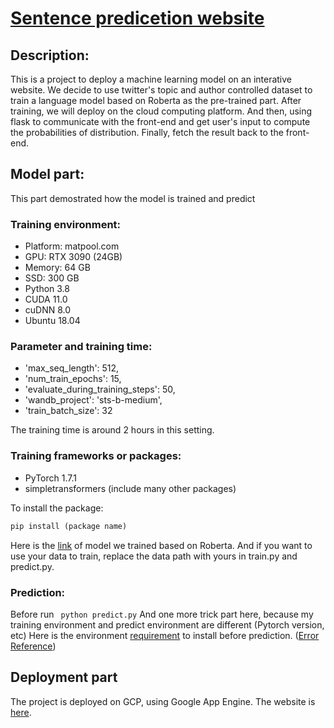 # [Sentence predicetion website](https://sentences-prediction.df.r.appspot.com/)

## Description:
This is a project to deploy a machine learning model on an interative website. We decide to use twitter's topic and author controlled dataset to train a language model based on Roberta as the pre-trained part. After training, we will deploy on the cloud computing platform. And then, using flask to communicate with the front-end and get user's input to compute the probabilities of distribution. Finally, fetch the result back to the front-end. 
## Model part:
This part demostrated how the model is trained and predict
### Training environment: 
  * Platform: matpool.com
  * GPU: RTX 3090 (24GB) 
  * Memory: 64 GB
  * SSD: 300 GB
  * Python 3.8
  * CUDA 11.0
  * cuDNN 8.0
  * Ubuntu 18.04
### Parameter and training time:
  * 'max_seq_length': 512,
  * 'num_train_epochs': 15,
  * 'evaluate_during_training_steps': 50,
  * 'wandb_project': 'sts-b-medium',
  * 'train_batch_size': 32 
  
The training time is around 2 hours in this setting.
### Training frameworks or packages:
  * PyTorch 1.7.1
  * simpletransformers (include many other packages) 

To install the package:
  ```python
pip install (package name)
```
Here is the [link](https://drive.google.com/drive/folders/1gdVBBmWJr41aL_okI8I84gRZSzfr3e89?usp=sharing) of model we trained based on Roberta. And if you want to use your data to train, replace the data path with yours in train.py and predict.py. 
### Prediction:
Before run ```
python predict.py```
And one more trick part here, because my training environment and predict environment are different (Pytorch version, etc) Here is the environment [requirement](https://github.com/wh1210/Sentence-prediction-website/blob/main/requirement.txt) to install before prediction. ([Error Reference](https://github.com/ultralytics/yolov5/issues/776))

## Deployment part
The project is deployed on GCP, using Google App Engine. The website is [here](https://sentences-prediction.df.r.appspot.com/).


  
  

